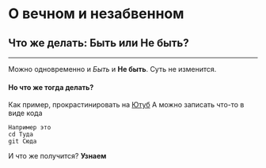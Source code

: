 # О вечном и незабвенном

## Что же делать: Быть или Не быть?

---

Можно одновременно и _Быть_ и **Не быть**. Суть не изменится.

#### Но что же тогда делать?

Как пример, прокрастинировать на [Ютуб](https://www.youtube.com/ "Я Ютуб!")
А можно записать что-то в виде кода
```
Например это
cd Туда
git Сюда
```
И что же получится? __Узнаем__